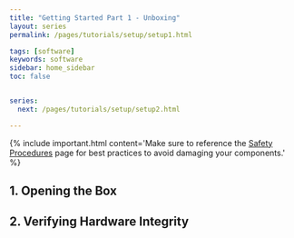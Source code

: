 ```yaml
---
title: "Getting Started Part 1 - Unboxing"
layout: series
permalink: /pages/tutorials/setup/setup1.html

tags: [software]
keywords: software
sidebar: home_sidebar
toc: false


series:
  next: /pages/tutorials/setup/setup2.html

---
```


{% include important.html content='Make sure to reference the <a href="../../safety-procedures.html">Safety Procedures</a> page for best practices to avoid damaging your components.' %}

## 1. Opening the Box

## 2. Verifying Hardware Integrity

